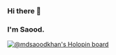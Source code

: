 ### Hi there 👋
### I'm Saood.


<!-- [![Anurag's GitHub stats](https://github-readme-stats.vercel.app/api?username=MdSaoodKhan)](https://github.com/anuraghazra/github-readme-stats) -->
<!-- ![Anurag's GitHub stats](https://github-readme-stats.vercel.app/api?username=MdSaoodKhan&count_private=true)-->

<!-- [![GitHub Streak](https://github-readme-streak-stats.herokuapp.com/?user=MdSaoodKhan)](https://git.io/streak-stats)-->




<!--
**MdSaoodKhan/MdSaoodKhan** is a ✨ _special_ ✨ repository because its `README.md` (this file) appears on your GitHub profile.

Here are some ideas to get you started:

- 🔭 I’m currently working on ...
- 🌱 I’m currently learning ...
- 👯 I’m looking to collaborate on ...
- 🤔 I’m looking for help with ...
- 💬 Ask me about ...
- 📫 How to reach me: ...
- 😄 Pronouns: ...
- ⚡ Fun fact: ...
-->


[![@mdsaoodkhan's Holopin board](https://holopin.io/api/user/board?user=mdsaoodkhan)](https://holopin.io/@mdsaoodkhan)
